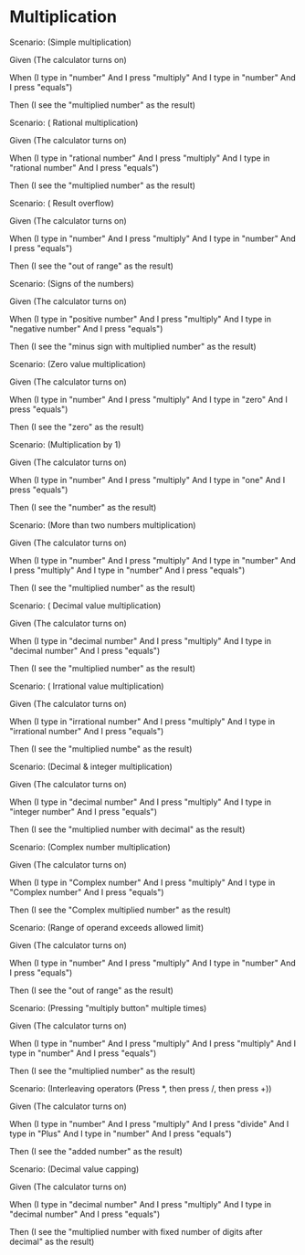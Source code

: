 # Multiplication

Scenario: (Simple multiplication)
  
  Given (The calculator turns on)

  When (I type in "number"
And I press "multiply"
And I type in "number"
And I press "equals")
  
  Then (I see the "multiplied number" as the result)

Scenario: ( Rational multiplication)
  
  Given (The calculator turns on)
  
  When (I type in "rational number"
And I press "multiply"
And I type in "rational number"
And I press "equals")
  
  Then (I see the "multiplied number" as the result)

Scenario: ( Result overflow)
  
  Given (The calculator turns on)
  
  When (I type in "number"
And I press "multiply"
And I type in "number"
And I press "equals")
  
  Then (I see the "out of range" as the result)
  
  Scenario: (Signs of the numbers)
  
  Given (The calculator turns on)
  
  When (I type in "positive number"
And I press "multiply"
And I type in "negative number"
And I press "equals")
  
  Then (I see the "minus sign with multiplied number" as the result)

Scenario: (Zero value multiplication)
  
  Given (The calculator turns on)
  
  When (I type in "number"
And I press "multiply"
And I type in "zero"
And I press "equals")
  
  Then (I see the "zero" as the result)
  
  Scenario: (Multiplication by 1)
  
  Given (The calculator turns on)
  
  When (I type in "number"
And I press "multiply"
And I type in "one"
And I press "equals")
  
  Then (I see the "number" as the result)
  
  Scenario: (More than two numbers multiplication)
  
  Given (The calculator turns on)
  
  When (I type in "number"
And I press "multiply"
And I type in "number"
And I press "multiply"
And I type in "number"
And I press "equals")
  
  Then (I see the "multiplied number" as the result)
  
  Scenario: ( Decimal value multiplication)
  
  Given (The calculator turns on)
  
  When (I type in "decimal number"
And I press "multiply"
And I type in "decimal number"
And I press "equals")
  
  Then (I see the "multiplied number" as the result)
  
   Scenario: ( Irrational value multiplication)
  
  Given (The calculator turns on)
  
  When (I type in "irrational number"
And I press "multiply"
And I type in "irrational number"
And I press "equals")
  
  Then (I see the "multiplied numbe" as the result)
  
  Scenario: (Decimal & integer multiplication)
  
  Given (The calculator turns on)
  
  When (I type in "decimal number"
And I press "multiply"
And I type in "integer number"
And I press "equals")
  
  Then (I see the "multiplied number with decimal" as the result)
  
  Scenario: (Complex number multiplication)
  
  Given (The calculator turns on)
  
  When (I type in "Complex number"
And I press "multiply"
And I type in "Complex number"
And I press "equals")
  
  Then (I see the "Complex multiplied number" as the result)
  
  Scenario: (Range of operand exceeds allowed limit)
  
  Given (The calculator turns on)
  
  When (I type in "number"
And I press "multiply"
And I type in "number"
And I press "equals")
  
  Then (I see the "out of range" as the result)
  
  Scenario: (Pressing "multiply button" multiple times)
  
  Given (The calculator turns on)
  
  When (I type in "number"
And I press "multiply"
And I press "multiply"
And I type in "number"
And I press "equals")
  
  Then (I see the "multiplied number" as the result)
  
  Scenario: (Interleaving operators (Press *, then press /, then press +))
  
  Given (The calculator turns on)
  
  When (I type in "number"
And I press "multiply"
And I press "divide"
And I type in "Plus"
And I type in "number"
And I press "equals")
  
  Then (I see the "added number" as the result)
  
  Scenario: (Decimal value capping)
  
  Given (The calculator turns on)
  
  When (I type in "decimal number"
And I press "multiply"
And I type in "decimal number"
And I press "equals")
  
  Then (I see the "multiplied number with fixed number of digits after decimal" as the result)
